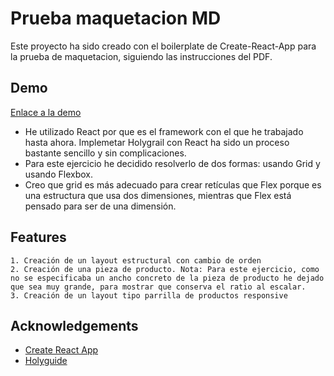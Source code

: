 
# Prueba maquetacion MD

Este proyecto ha sido creado con el boilerplate de Create-React-App para la prueba de maquetacion, siguiendo las instrucciones del PDF.

## Demo

[Enlace a la demo](https://yumyum0035.github.io/md-maqueta-prueba/index.html)

- He utilizado React por que es el framework con el que he trabajado hasta ahora. Implemetar Holygrail con React ha sido un proceso bastante sencillo y sin complicaciones.
- Para este ejercicio he decidido resolverlo de dos formas: usando Grid y usando Flexbox.
- Creo que grid es más adecuado para crear retículas que Flex porque es una estructura que usa dos dimensiones, mientras que Flex está pensado para ser de una dimensión.

## Features
    1. Creación de un layout estructural con cambio de orden
    2. Creación de una pieza de producto. Nota: Para este ejercicio, como no se especificaba un ancho concreto de la pieza de producto he dejado que sea muy grande, para mostrar que conserva el ratio al escalar.
    3. Creación de un layout tipo parrilla de productos responsive


## Acknowledgements

 - [Create React App](https://github.com/facebook/create-react-app)
 - [Holyguide](https://holyguide.es/)
